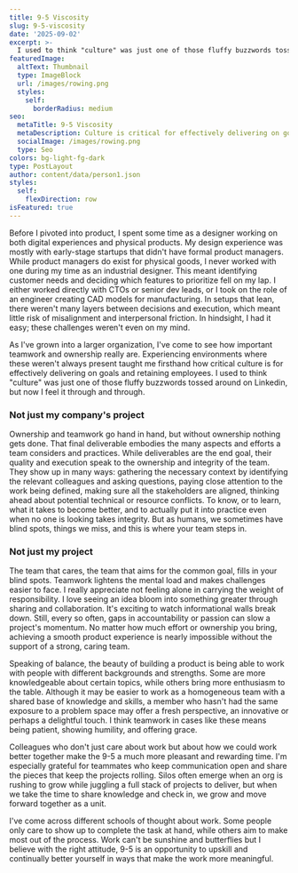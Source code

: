 ```yaml
---
title: 9-5 Viscosity
slug: 9-5-viscosity
date: '2025-09-02'
excerpt: >-
  I used to think "culture" was just one of those fluffy buzzwords tossed around on Linkedin, but now I feel it through and through. Work can't be sunshine and butterflies but I believe with the right attitude, 9-5 can be something more.
featuredImage:
  altText: Thumbnail
  type: ImageBlock
  url: /images/rowing.png
  styles:
    self:
      borderRadius: medium
seo:
  metaTitle: 9-5 Viscosity
  metaDescription: Culture is critical for effectively delivering on goals and retaining employees. 9-5 is an opportunity to upskill and continually better yourself in ways that make the work more meaningful.
  socialImage: /images/rowing.png
  type: Seo
colors: bg-light-fg-dark
type: PostLayout
author: content/data/person1.json
styles:
  self:
    flexDirection: row
isFeatured: true
---
```


Before I pivoted into product, I spent some time as a designer working on both digital experiences and physical products. My design experience was mostly with early-stage startups that didn't have formal product managers. While product managers do exist for physical goods, I never worked with one during my time as an industrial designer. This meant identifying customer needs and deciding which features to prioritize fell on my lap. I either worked directly with CTOs or senior dev leads, or I took on the role of an engineer creating CAD models for manufacturing. In setups that lean, there weren't many layers between decisions and execution, which meant little risk of misalignment and interpersonal friction. In hindsight, I had it easy; these challenges weren't even on my mind.

As I've grown into a larger organization, I've come to see how important teamwork and ownership really are. Experiencing environments where these weren't always present taught me firsthand how critical culture is for effectively delivering on goals and retaining employees. I used to think "culture" was just one of those fluffy buzzwords tossed around on Linkedin, but now I feel it through and through.

### Not just my company's project

Ownership and teamwork go hand in hand, but without ownership nothing gets done. That final deliverable embodies the many aspects and efforts a team considers and practices. While deliverables are the end goal, their quality and execution speak to the ownership and integrity of the team. They show up in many ways: gathering the necessary context by identifying the relevant colleagues and asking questions, paying close attention to the work being defined, making sure all the stakeholders are aligned, thinking ahead about potential technical or resource conflicts. To know, or to learn, what it takes to become better, and to actually put it into practice even when no one is looking takes integrity. But as humans, we sometimes have blind spots, things we miss, and this is where your team steps in.

### Not just my project

The team that cares, the team that aims for the common goal, fills in your blind spots. Teamwork lightens the mental load and makes challenges easier to face. I really appreciate not feeling alone in carrying the weight of responsibility. I love seeing an idea bloom into something greater through sharing and collaboration. It's exciting to watch informational walls break down. Still, every so often, gaps in accountability or passion can slow a project's momentum. No matter how much effort or ownership you bring, achieving a smooth product experience is nearly impossible without the support of a strong, caring team. 

Speaking of balance, the beauty of building a product is being able to work with people with different backgrounds and strengths. Some are more knowledgeable about certain topics, while others bring more enthusiasm to the table. Although it may be easier to work as a homogeneous team with a shared base of knowledge and skills, a member who hasn't had the same exposure to a problem space may offer a fresh perspective, an innovative or perhaps a delightful touch. I think teamwork in cases like these means being patient, showing humility, and offering grace. 

Colleagues who don't just care about work but about how we could work better together make the 9-5 a much more pleasant and rewarding time. I'm especially grateful for teammates who keep communication open and share the pieces that keep the projects rolling. Silos often emerge when an org is rushing to grow while juggling a full stack of projects to deliver, but when we take the time to share knowledge and check in, we grow and move forward together as a unit.

I've come across different schools of thought about work. Some people only care to show up to complete the task at hand, while others aim to make most out of the process. Work can't be sunshine and butterflies but I believe with the right attitude, 9-5 is an opportunity to upskill and continually better yourself in ways that make the work more meaningful.